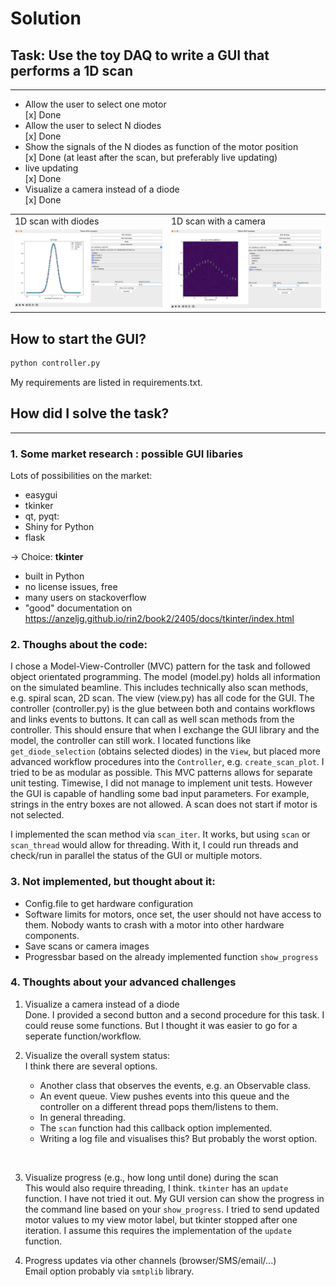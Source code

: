 # Solution

## Task: Use the toy DAQ to write a GUI that performs a 1D scan
---

- Allow the user to select one motor
    <br> [x] Done 
- Allow the user to select N diodes
    <br> [x] Done 
- Show the signals of the N diodes as function of the motor position
    <br> [x] Done 
  (at least after the scan, but preferably live updating)
- live updating
    <br> [x] Done 
- Visualize a camera instead of a diode
    <br> [x] Done 

<table>
  <tr>
    <td>1D scan with diodes</td>
     <td>1D scan with a camera</td>

  </tr>
  <tr>
    <td valign="top"><img src="1D_scan_GUI.png"></td>
    <td valign="top"><img src="1D_cam_scan_GUI.png"></td>
  </tr>
 </table>

## How to start the GUI? 

```py
python controller.py
```
My requirements are listed in requirements.txt.

## How did I solve the task?
---

### 1. Some market research : possible GUI libaries
Lots of possibilities on the market:
- easygui
- tkinker
- qt, pyqt:
 - Shiny for Python
 - flask

&#8594; Choice: **tkinter**
- built in Python
- no license issues, free 
- many users on stackoverflow
- "good" documentation on  https://anzeljg.github.io/rin2/book2/2405/docs/tkinter/index.html

### 2. Thoughs about the code:<br>
I chose  a Model-View-Controller (MVC) pattern for the task and followed object orientated programming.
The model (model.py) holds all information on the simulated beamline. This includes technically also scan methods, e.g. spiral scan, 2D scan. The view (view.py) has all code for the GUI. The controller (controller.py) is the glue between both and contains workflows and links events to buttons. It can call as well scan methods from the controller. This should ensure that when I exchange the GUI library and the model, the controller can still work.
I located functions like `get_diode_selection` (obtains selected diodes) in the `View`, but placed more advanced workflow procedures into the `Controller`, e.g. `create_scan_plot`. I tried to be as modular as possible.
This MVC patterns allows for separate unit testing. Timewise, I did not manage to implement unit tests. However the GUI is capable of handling some bad input parameters. For example, strings in the entry boxes are not allowed. A scan does not start if motor is not selected.

I implemented the scan method via `scan_iter`. It works, but using `scan` or `scan_thread` would allow for threading. With it, I could run threads and check/run in parallel the status of the GUI or multiple motors. 

### 3. Not implemented, but thought about it:
- Config.file to get hardware configuration
- Software limits for motors, once set, the user should not have access to them. Nobody wants to crash with a motor into other hardware components.
- Save scans or camera images
- Progressbar based on the already implemented function `show_progress`

### 4. Thoughts about your advanced challenges
    
1. Visualize a camera instead of a diode<br>
    Done. I provided a second button and a second procedure for this task. I could reuse some functions. But I thought it was easier to go for a seperate function/workflow.
    
2. Visualize the overall system status:<br>
    I think there are several options. 
    - Another class that observes the events, e.g. an Observable class.
    - An event queue. View pushes events into this queue and the controller on a different thread pops them/listens to them.
    - In general threading.<br>
    - The `scan` function had this callback option implemented.
    - Writing a log file and visualises this? But probably the worst option.
    
    &nbsp;<br>

3. Visualize progress (e.g., how long until done) during the scan<br>
    This would also require threading, I think. `tkinter` has an `update` function. I have not tried it out. My GUI version can show the progress in the command line based on your `show_progress`.
    I tried to send updated motor values to my view motor label, but tkinter stopped after one iteration. I assume this requires the implementation of the `update` function.
&nbsp;<br>
4. Progress updates via other channels (browser/SMS/email/...)<br>
    Email option probably via `smtplib` library.
    



